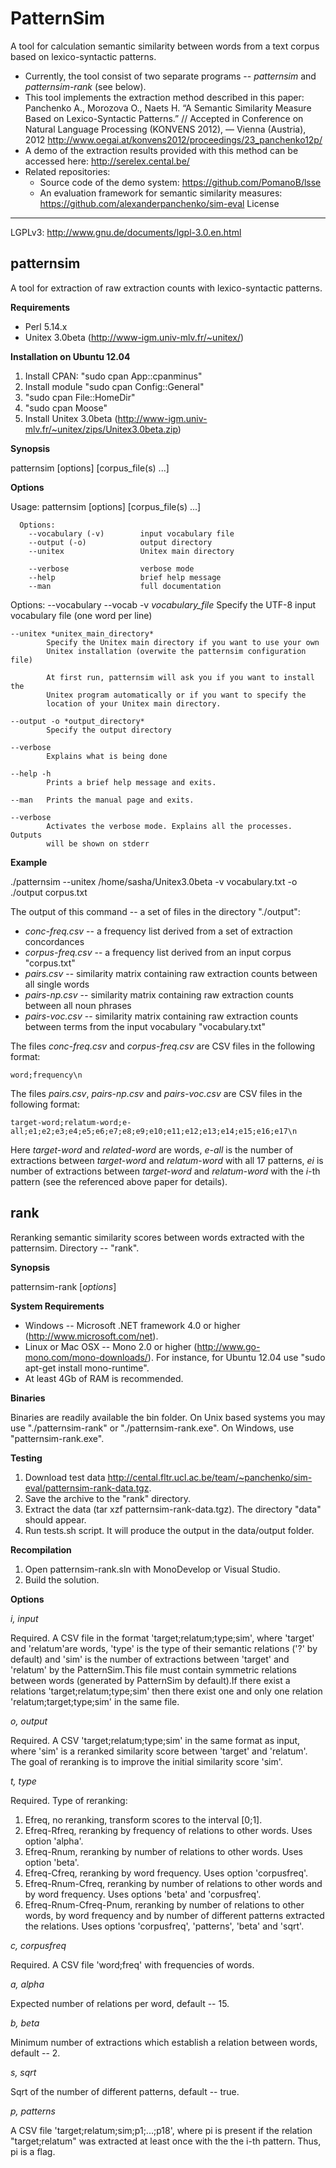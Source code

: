 PatternSim
==========

A tool for calculation semantic similarity between words from a text corpus based on lexico-syntactic patterns.

- Currently, the tool consist of two separate programs -- *patternsim* and *patternsim-rank* (see below). 
- This tool implements the extraction method described in this paper: 
  Panchenko A., Morozova O., Naets H. “A Semantic Similarity Measure Based on Lexico-Syntactic Patterns.” // Accepted in Conference on Natural Language Processing (KONVENS 2012), — Vienna (Austria), 2012
http://www.oegai.at/konvens2012/proceedings/23_panchenko12p/
- A demo of the extraction results provided with this method can be accessed here: http://serelex.cental.be/
- Related repositories: 
	- Source code of the demo system: https://github.com/PomanoB/lsse
	- An evaluation framework for semantic similarity measures: https://github.com/alexanderpanchenko/sim-eval
License 
-------
LGPLv3: http://www.gnu.de/documents/lgpl-3.0.en.html

patternsim
----

A tool for extraction of raw extraction counts with lexico-syntactic patterns. 

**Requirements**
- Perl 5.14.x
- Unitex 3.0beta (http://www-igm.univ-mlv.fr/~unitex/)

**Installation on Ubuntu 12.04**

1. Install CPAN: "sudo cpan App::cpanminus"
2. Install module "sudo cpan Config::General"
3. "sudo cpan File::HomeDir"
4. "sudo cpan Moose"
5. Install Unitex 3.0beta (http://www-igm.univ-mlv.fr/~unitex/zips/Unitex3.0beta.zip)

**Synopsis**

patternsim [options] [corpus_file(s) ...]

**Options**

Usage:
    patternsim [options] [corpus_file(s) ...]

      Options:
        --vocabulary (-v)        input vocabulary file
        --output (-o)            output directory
        --unitex                 Unitex main directory

        --verbose                verbose mode
        --help                   brief help message
        --man                    full documentation

Options:
    --vocabulary --vocab -v *vocabulary_file*
            Specify the UTF-8 input vocabulary file (one word per line)

    --unitex *unitex_main_directory*
            Specify the Unitex main directory if you want to use your own
            Unitex installation (overwite the patternsim configuration file)

            At first run, patternsim will ask you if you want to install the
            Unitex program automatically or if you want to specify the
            location of your Unitex main directory.

    --output -o *output_directory*
            Specify the output directory

    --verbose
            Explains what is being done

    --help -h
            Prints a brief help message and exits.

    --man   Prints the manual page and exits.

    --verbose
            Activates the verbose mode. Explains all the processes. Outputs
            will be shown on stderr

**Example**

./patternsim --unitex /home/sasha/Unitex3.0beta -v vocabulary.txt -o ./output corpus.txt

The output of this command -- a set of files in the directory "./output":
- *conc-freq.csv* -- a frequency list derived from a set of extraction concordances
- *corpus-freq.csv* -- a frequency list derived from an input corpus "corpus.txt"
- *pairs.csv* -- similarity matrix containing raw extraction counts between all single words
- *pairs-np.csv* -- similarity matrix containing raw extraction counts between all noun phrases
- *pairs-voc.csv* -- similarity matrix containing raw extraction counts between terms from the input vocabulary "vocabulary.txt"

The files *conc-freq.csv* and *corpus-freq.csv* are CSV files in the following format: 

```
word;frequency\n
```

The files *pairs.csv*, *pairs-np.csv* and *pairs-voc.csv* are CSV files in the following format:

```
target-word;relatum-word;e-all;e1;e2;e3;е4;е5;е6;е7;е8;е9;е10;е11;е12;е13;е14;е15;е16;е17\n
```
Here *target-word* and *related-word* are words, *e-all* is the number of extractions between *target-word* and *relatum-word* with all 17 patterns, *ei* is number of extractions between *target-word* and *relatum-word* with
the *i*-th pattern (see the referenced above paper for details).

rank 
---------------

Reranking semantic similarity scores between words extracted with the patternsim. Directory -- "rank".
 
**Synopsis**

patternsim-rank [*options*]

**System Requirements**

- Windows -- Microsoft .NET framework 4.0 or higher (http://www.microsoft.com/net). 
- Linux or Mac OSX -- Mono 2.0 or higher (http://www.go-mono.com/mono-downloads/). For instance, for Ubuntu 12.04 use "sudo apt-get install mono-runtime". 
- At least 4Gb of RAM is recommended.

**Binaries**

Binaries are readily available the bin folder. On Unix based systems you may use  "./patternsim-rank" or "./patternsim-rank.exe". On Windows, use "patternsim-rank.exe".

**Testing**

1. Download test data http://cental.fltr.ucl.ac.be/team/~panchenko/sim-eval/patternsim-rank-data.tgz.
2. Save the archive to the "rank" directory.
3. Extract the data (tar xzf patternsim-rank-data.tgz). The directory "data" should appear. 
4. Run tests.sh script. It will produce the output in the data/output folder. 

**Recompilation**

1. Open patternsim-rank.sln with MonoDevelop or Visual Studio. 
2. Build the solution. 

**Options**

 *i, input*

  Required. A CSV file in the format 'target;relatum;type;sim', where 'target' and 'relatum'are words, 'type' is the type of their semantic relations ('?' by default) and 'sim' is the number of extractions between 'target' and 'relatum' by the PatternSim.This file must contain symmetric relations between words (generated by PatternSim by default).If there exist a relations 'target;relatum;type;sim' then there exist one and only one relation 'relatum;target;type;sim' in the same file.

*o, output* 

Required. A CSV 'target;relatum;type;sim' in the same format as input, where 'sim' is a reranked similarity score between 'target' and 'relatum'. The goal of reranking is to improve the initial similarity score 'sim'. 
															    
*t, type* 

Required. Type of reranking: 												
1. Efreq, no reranking, transform scores to the interval [0;1].
2. Efreq-Rfreq, reranking by frequency of relations to other words. Uses option 'alpha'. 
3. Efreq-Rnum, reranking by number of relations to other words. Uses option 'beta'.
4. Efreq-Cfreq, reranking by word frequency. Uses option 'corpusfreq'.
5. Efreq-Rnum-Cfreq, reranking by number of relations to other words and by word frequency.  Uses options 'beta' and 'corpusfreq'.
6. Efreq-Rnum-Cfreq-Pnum, reranking by number of relations to other words, by word frequency and by number of different  patterns extracted the relations. Uses options 'corpusfreq', 'patterns', 'beta' and 'sqrt'.

*c, corpusfreq*

Required. A CSV file 'word;freq' with frequencies of words. 

*a, alpha*

Expected number of relations per word, default -- 15.

*b, beta*

Minimum number of extractions which establish a relation between words, default -- 2.

*s, sqrt*

Sqrt of the number of different patterns, default -- true.

*p, patterns*

A CSV file 'target;relatum;sim;p1;...;p18', where pi is present if the relation "target;relatum" was extracted at least once with the the i-th pattern. Thus, pi is a flag. 
